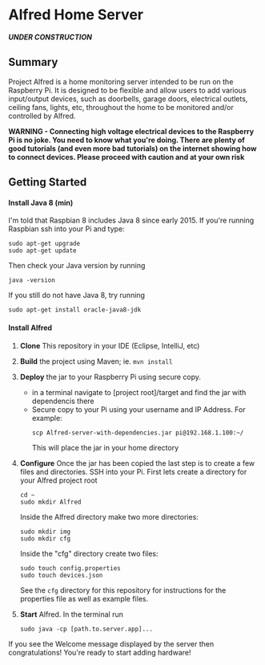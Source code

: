 # Alfred Home Server
**_UNDER CONSTRUCTION_**

## Summary
Project Alfred is a home monitoring server intended to be run on the Raspberry Pi.
It is designed to be flexible and allow users to add various input/output devices, 
such as doorbells, garage doors, electrical outlets, ceiling fans, lights, etc, 
throughout the home to be monitored and/or controlled by Alfred.

__WARNING - Connecting high voltage electrical devices to the Raspberry Pi is no joke. You need to know what you're doing. There are plenty of good tutorials (and even more bad tutorials) on the internet showing how to connect devices. Please proceed with caution and at your own risk__

## Getting Started
#### Install Java 8 (min)

I'm told that Raspbian 8 includes Java 8 since early 2015. If you're running Raspbian ssh into your Pi and type:
```
sudo apt-get upgrade
sudo apt-get update
```

Then check your Java version by running

`java -version`


If you still do not have Java 8, try running

`sudo apt-get install oracle-java8-jdk`

#### Install Alfred

1. __Clone__ This repository in your IDE (Eclipse, IntelliJ, etc)
2. __Build__ the project using Maven; ie. `mvn install`
3. __Deploy__ the jar to your Raspberry Pi using secure copy.
      - in a terminal navigate to [project root]/target and find the jar with dependencis there
      - Secure copy to your Pi using your username and IP Address. 
        For example:
        ```
        scp Alfred-server-with-dependencies.jar pi@192.168.1.100:~/
        ```
        This will place the jar in your home directory
4. __Configure__ Once the jar has been copied the last step is to create a few files and directories. SSH into your Pi. First lets create a directory for your Alfred project root
   ```
   cd ~
   sudo mkdir Alfred
   ```
   Inside the Alfred directory make two more directories:
   ```
   sudo mkdir img
   sudo mkdir cfg
   ```
   Inside the "cfg" directory create two files:
   ```
   sudo touch config.properties
   sudo touch devices.json
   ```
   
   See the `cfg` directory for this repository for instructions for the properties file as well as example files.
5. __Start__ Alfred. In the terminal run
    
    `sudo java -cp [path.to.server.app]...`

If you see the Welcome message displayed by the server then congratulations! You're ready to start adding hardware!
